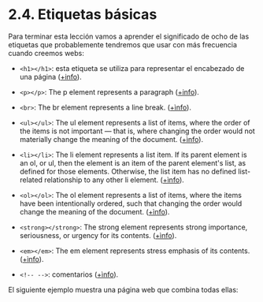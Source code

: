 # 2.4. Etiquetas básicas

Para terminar esta lección vamos a aprender el significado de ocho de las etiquetas que probablemente tendremos que usar con más frecuencia cuando creemos webs:

* ```<h1></h1>```: esta etiqueta se utiliza para representar el encabezado de una página ([+info](http://www.w3.org/TR/2014/REC-html5-20141028/sections.html#the-h1,-h2,-h3,-h4,-h5,-and-h6-elements)).

* ```<p></p>```: The p element represents a paragraph ([+info](http://www.w3.org/TR/2014/REC-html5-20141028/grouping-content.html#the-p-element)).

* ```<br>```: The br element represents a line break. ([+ìnfo](http://www.w3.org/TR/2014/REC-html5-20141028/grouping-content.html#the-p-element)).

* ```<ul></ul>```: The ul element represents a list of items, where the order of the items is not important — that is, where changing the order would not materially change the meaning of the document. ([+ìnfo](http://www.w3.org/TR/2014/REC-html5-20141028/grouping-content.html#the-ul-element)).

* ```<li></li>```: The li element represents a list item. If its parent element is an ol, or ul, then the element is an item of the parent element's list, as defined for those elements. Otherwise, the list item has no defined list-related relationship to any other li element. ([+ìnfo](http://www.w3.org/TR/2014/REC-html5-20141028/grouping-content.html#the-li-element)).

* ```<ol></ol>```: The ol element represents a list of items, where the items have been intentionally ordered, such that changing the order would change the meaning of the document. ([+ìnfo](http://www.w3.org/TR/2014/REC-html5-20141028/grouping-content.html#the-ol-element)).

* ```<strong></strong>```: The strong element represents strong importance, seriousness, or urgency for its contents. ([+ìnfo](http://www.w3.org/TR/2014/REC-html5-20141028/text-level-semantics.html#the-strong-element)).

* ```<em></em>```: The em element represents stress emphasis of its contents. ([+ìnfo](http://www.w3.org/TR/2014/REC-html5-20141028/text-level-semantics.html#the-em-element)).

* ```<!-- -->```: comentarios ([+ìnfo](http://www.w3.org/TR/2014/REC-html5-20141028/syntax.html#comments)).

El siguiente ejemplo muestra una página web que combina todas ellas:

